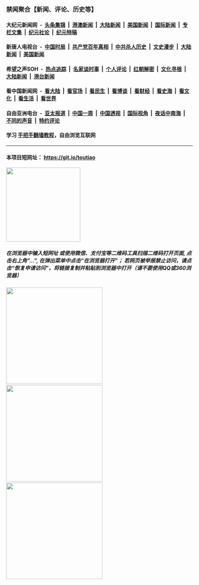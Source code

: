 ### 禁闻聚合【新闻、评论、历史等】

#### 大纪元新闻网 &nbsp;-&nbsp; [头条集锦](indexes/E头条集锦.md?t=02101833) &nbsp;|&nbsp; [港澳新闻](indexes/E港澳新闻.md?t=02101833)  &nbsp;|&nbsp; [大陆新闻](indexes/E大陆新闻.md?t=02101833) &nbsp;|&nbsp; [美国新闻](indexes/E美国新闻.md?t=02101833) &nbsp;|&nbsp; [国际新闻](indexes/E国际新闻.md?t=02101833) &nbsp;|&nbsp; [专栏文集](indexes/E专栏文集.md?t=02101833) &nbsp;|&nbsp; [纪元社论](indexes/E纪元社论.md?t=02101833) &nbsp;|&nbsp; [纪元特稿](indexes/E纪元特稿.md?t=02101833) 

#### 新唐人电视台 &nbsp;-&nbsp; [中国时局](indexes/N中国时局.md?t=02101833) &nbsp;|&nbsp; [共产党百年真相](indexes/N共产党百年真相.md?t=02101833) &nbsp;|&nbsp; [中共杀人历史](indexes/N中共杀人历史.md?t=02101833) &nbsp;|&nbsp; [文史漫步](indexes/N文史漫步.md?t=02101833) &nbsp;|&nbsp; [大陆新闻](indexes/N大陆新闻.md?t=02101833) &nbsp;|&nbsp; [美国新闻](indexes/N美国新闻.md?t=02101833)

#### 希望之声SOH &nbsp;-&nbsp; [热点追踪](indexes/H热点追踪.md?t=02101833) &nbsp;|&nbsp; [名家谈时事](indexes/H名家谈时事.md?t=02101833) &nbsp;|&nbsp; [个人评论](indexes/H个人评论.md?t=02101833)  &nbsp;|&nbsp; [红朝解密](indexes/H红朝解密.md?t=02101833) &nbsp;|&nbsp; [文化寻根](indexes/H文化寻根.md?t=02101833) &nbsp;|&nbsp; [大陆新闻](indexes/H大陆新闻.md?t=02101833) &nbsp;|&nbsp; [港台新闻](indexes/H港台新闻.md?t=02101833)

#### 看中国新闻网 &nbsp;-&nbsp; [看大陆](indexes/S看大陆.md?t=02101833) &nbsp;|&nbsp; [看官场](indexes/S看官场.md?t=02101833) &nbsp;|&nbsp; [看民生](indexes/S看民生.md?t=02101833)  &nbsp;|&nbsp; [看博谈](indexes/S看博谈.md?t=02101833) &nbsp;|&nbsp; [看财经](indexes/S看财经.md?t=02101833) &nbsp;|&nbsp; [看史海](indexes/S看史海.md?t=02101833) &nbsp;|&nbsp; [看文化](indexes/S看文化.md?t=02101833) &nbsp;|&nbsp; [看生活](indexes/S看生活.md?t=02101833) &nbsp;|&nbsp; [看世界](indexes/S看世界.md?t=02101833)

#### 自由亚洲电台 &nbsp;-&nbsp; [亚太报道](indexes/R亚太报道.md?t=02101833) &nbsp;|&nbsp; [中国一周](indexes/R中国一周.md?t=02101833) &nbsp;|&nbsp; [中国透视](indexes/R中国透视.md?t=02101833)  &nbsp;|&nbsp; [国际视角](indexes/R国际视角.md?t=02101833) &nbsp;|&nbsp; [夜话中南海](indexes/R夜话中南海.md?t=02101833) &nbsp;|&nbsp; [不同的声音](indexes/R不同的声音.md?t=02101833) &nbsp;|&nbsp; [特约评论](indexes/R特约评论.md?t=02101833)

#### 学习 [手把手翻墙教程](https://github.com/gfw-breaker/guides/wiki)，自由浏览互联网

----

#### 本项目短网址： https://git.io/toutiao
<img src="https://raw.githubusercontent.com/gfw-breaker/banned-news/master/scripts/img/qr.png" width="200px"/>  

##### 在浏览器中输入短网址 或使用微信、支付宝等二维码工具扫描二维码打开页面, 点击右上角"...", 在弹出菜单中点击“在浏览器打开”； 若网页被举报禁止访问，请点击“恢复申请访问”，将链接复制并粘贴到浏览器中打开（请不要使用QQ或360浏览器）

<img src="https://raw.githubusercontent.com/gfw-breaker/banned-news/master/scripts/img/1.png" width="260px"/> &nbsp; <img src="https://raw.githubusercontent.com/gfw-breaker/banned-news/master/scripts/img/2.png" width="260px"/> &nbsp; <img src="https://raw.githubusercontent.com/gfw-breaker/banned-news/master/scripts/img/3.png" width="260px"/>
